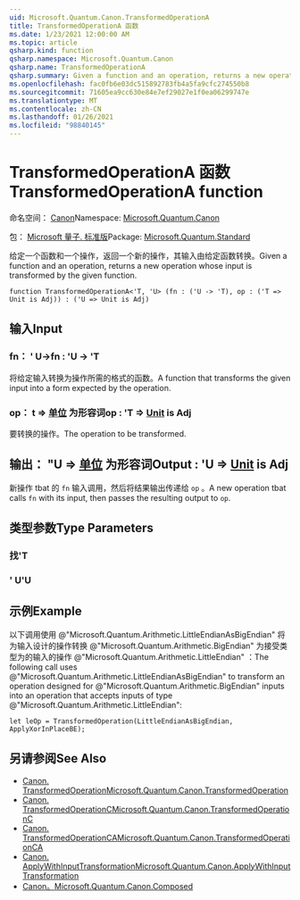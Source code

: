 ```yaml
---
uid: Microsoft.Quantum.Canon.TransformedOperationA
title: TransformedOperationA 函数
ms.date: 1/23/2021 12:00:00 AM
ms.topic: article
qsharp.kind: function
qsharp.namespace: Microsoft.Quantum.Canon
qsharp.name: TransformedOperationA
qsharp.summary: Given a function and an operation, returns a new operation whose input is transformed by the given function.
ms.openlocfilehash: fac0fb6e03dc515892783fb4a5fa9cfc274550b8
ms.sourcegitcommit: 71605ea9cc630e84e7ef29027e1f0ea06299747e
ms.translationtype: MT
ms.contentlocale: zh-CN
ms.lasthandoff: 01/26/2021
ms.locfileid: "98840145"
---
```

# <a name="transformedoperationa-function"></a><span data-ttu-id="05529-102">TransformedOperationA 函数</span><span class="sxs-lookup"><span data-stu-id="05529-102">TransformedOperationA function</span></span>

<span data-ttu-id="05529-103">命名空间： [Canon](xref:Microsoft.Quantum.Canon)</span><span class="sxs-lookup"><span data-stu-id="05529-103">Namespace: [Microsoft.Quantum.Canon](xref:Microsoft.Quantum.Canon)</span></span>

<span data-ttu-id="05529-104">包： [Microsoft 量子. 标准版](https://nuget.org/packages/Microsoft.Quantum.Standard)</span><span class="sxs-lookup"><span data-stu-id="05529-104">Package: [Microsoft.Quantum.Standard](https://nuget.org/packages/Microsoft.Quantum.Standard)</span></span>


<span data-ttu-id="05529-105">给定一个函数和一个操作，返回一个新的操作，其输入由给定函数转换。</span><span class="sxs-lookup"><span data-stu-id="05529-105">Given a function and an operation, returns a new operation whose input is transformed by the given function.</span></span>

```qsharp
function TransformedOperationA<'T, 'U> (fn : ('U -> 'T), op : ('T => Unit is Adj)) : ('U => Unit is Adj)
```


## <a name="input"></a><span data-ttu-id="05529-106">输入</span><span class="sxs-lookup"><span data-stu-id="05529-106">Input</span></span>

### <a name="fn--u---t"></a><span data-ttu-id="05529-107">fn： ' U-></span><span class="sxs-lookup"><span data-stu-id="05529-107">fn : 'U -> 'T</span></span>

<span data-ttu-id="05529-108">将给定输入转换为操作所需的格式的函数。</span><span class="sxs-lookup"><span data-stu-id="05529-108">A function that transforms the given input into a form expected by the operation.</span></span>


### <a name="op--t--unit--is-adj"></a><span data-ttu-id="05529-109">op： t => [单位](xref:microsoft.quantum.lang-ref.unit)  为形容词</span><span class="sxs-lookup"><span data-stu-id="05529-109">op : 'T => [Unit](xref:microsoft.quantum.lang-ref.unit)  is Adj</span></span>

<span data-ttu-id="05529-110">要转换的操作。</span><span class="sxs-lookup"><span data-stu-id="05529-110">The operation to be transformed.</span></span>



## <a name="output--u--unit--is-adj"></a><span data-ttu-id="05529-111">输出： "U => [单位](xref:microsoft.quantum.lang-ref.unit)  为形容词</span><span class="sxs-lookup"><span data-stu-id="05529-111">Output : 'U => [Unit](xref:microsoft.quantum.lang-ref.unit)  is Adj</span></span>

<span data-ttu-id="05529-112">新操作 tbat 的 `fn` 输入调用，然后将结果输出传递给 `op` 。</span><span class="sxs-lookup"><span data-stu-id="05529-112">A new operation tbat calls `fn` with its input, then passes the resulting output to `op`.</span></span>

## <a name="type-parameters"></a><span data-ttu-id="05529-113">类型参数</span><span class="sxs-lookup"><span data-stu-id="05529-113">Type Parameters</span></span>

### <a name="t"></a><span data-ttu-id="05529-114">找</span><span class="sxs-lookup"><span data-stu-id="05529-114">'T</span></span>


### <a name="u"></a><span data-ttu-id="05529-115">' U</span><span class="sxs-lookup"><span data-stu-id="05529-115">'U</span></span>



## <a name="example"></a><span data-ttu-id="05529-116">示例</span><span class="sxs-lookup"><span data-stu-id="05529-116">Example</span></span>

<span data-ttu-id="05529-117">以下调用使用 @"Microsoft.Quantum.Arithmetic.LittleEndianAsBigEndian" 将为输入设计的操作转换 @"Microsoft.Quantum.Arithmetic.BigEndian" 为接受类型为的输入的操作 @"Microsoft.Quantum.Arithmetic.LittleEndian" ：</span><span class="sxs-lookup"><span data-stu-id="05529-117">The following call uses @"Microsoft.Quantum.Arithmetic.LittleEndianAsBigEndian" to transform an operation designed for @"Microsoft.Quantum.Arithmetic.BigEndian" inputs into an operation that accepts inputs of type @"Microsoft.Quantum.Arithmetic.LittleEndian":</span></span>

```qsharp
let leOp = TransformedOperation(LittleEndianAsBigEndian, ApplyXorInPlaceBE);
```

## <a name="see-also"></a><span data-ttu-id="05529-118">另请参阅</span><span class="sxs-lookup"><span data-stu-id="05529-118">See Also</span></span>

- [<span data-ttu-id="05529-119">Canon. TransformedOperation</span><span class="sxs-lookup"><span data-stu-id="05529-119">Microsoft.Quantum.Canon.TransformedOperation</span></span>](xref:Microsoft.Quantum.Canon.TransformedOperation)
- [<span data-ttu-id="05529-120">Canon. TransformedOperationC</span><span class="sxs-lookup"><span data-stu-id="05529-120">Microsoft.Quantum.Canon.TransformedOperationC</span></span>](xref:Microsoft.Quantum.Canon.TransformedOperationC)
- [<span data-ttu-id="05529-121">Canon. TransformedOperationCA</span><span class="sxs-lookup"><span data-stu-id="05529-121">Microsoft.Quantum.Canon.TransformedOperationCA</span></span>](xref:Microsoft.Quantum.Canon.TransformedOperationCA)
- [<span data-ttu-id="05529-122">Canon. ApplyWithInputTransformation</span><span class="sxs-lookup"><span data-stu-id="05529-122">Microsoft.Quantum.Canon.ApplyWithInputTransformation</span></span>](xref:Microsoft.Quantum.Canon.ApplyWithInputTransformation)
- [<span data-ttu-id="05529-123">Canon。</span><span class="sxs-lookup"><span data-stu-id="05529-123">Microsoft.Quantum.Canon.Composed</span></span>](xref:Microsoft.Quantum.Canon.Composed)